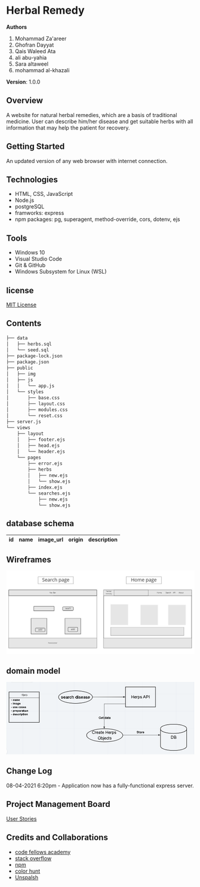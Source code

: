 # Herbal Remedy

**Authors**
1. Mohammad Za'areer
2. Ghofran Dayyat
3. Qais Waleed Ata
4. ali abu-yahia
5. Sara altaweel
6. mohammad al-khazali
 
**Version**: 1.0.0

## Overview
A website for natural herbal remedies, which are a basis of traditional medicine. User can describe him/her disease and get suitable herbs with all information that may help the patient for recovery.

## Getting Started
An updated version of any web browser with internet connection.

## Technologies
* HTML, CSS, JavaScript
* Node.js
* postgreSQL
* framworks: express
* npm packages: pg, superagent, method-override, cors, dotenv, ejs  

## Tools
* Windows 10
* Visual Studio Code
* Git & GitHub
* Windows Subsystem for Linux (WSL)

## license
[MIT License](LICENSE)

## Contents
```
├── data
│   ├── herbs.sql
│   └── seed.sql
├── package-lock.json
├── package.json
├── public
│   ├── img
│   ├── js
│   │   └── app.js
│   └── styles
│       ├── base.css
│       ├── layout.css
│       ├── modules.css
│       └── reset.css
├── server.js
└── views
    ├── layout
    │   ├── footer.ejs
    │   ├── head.ejs
    │   └── header.ejs
    └── pages
        ├── error.ejs
        ├── herbs
        │   ├── new.ejs
        │   └── show.ejs
        ├── index.ejs
        └── searches.ejs
            ├── new.ejs
            └── show.ejs
```
## database schema
|id|name|image_url|origin|description|
|--|----|---------|------|-----------|  

## Wireframes
![wireframes](public/img/wireFrame.jpg)

## domain model

![domain model](public/img/domain-model.PNG)
## Change Log
08-04-2021 6:20pm - Application now has a fully-functional express server. 

## Project Management Board
[User Stories](https://trello.com/b/GDHu5V5R/code301-project)

## Credits and Collaborations
* [code fellows academy](https://www.codefellows.org/)
* [stack overflow](https://stackoverflow.com/)
* [npm](https://www.npmjs.com/)
* [color hunt](https://colorhunt.co/)
* [Unspalsh](https://unsplash.com/)